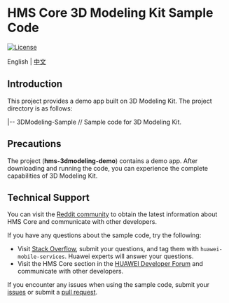 # HMS Core 3D Modeling Kit Sample Code

[![License](https://img.shields.io/badge/Docs-hmsguides-brightgreen)](https://developer.huawei.com/consumer/en/doc/development/graphics-Guides/introduction-0000001143077297)

English | [中文](README_ZH.md)

## Introduction

This project provides a demo app built on 3D Modeling Kit. The project directory is as follows:

|-- 3DModeling-Sample // Sample code for 3D Modeling Kit.

## Precautions

The project (**hms-3dmodeling-demo**) contains a demo app. After downloading and running the code, you can experience the complete capabilities of 3D Modeling Kit.

## Technical Support
You can visit the [Reddit community](https://www.reddit.com/r/HuaweiDevelopers/) to obtain the latest information about HMS Core and communicate with other developers.

If you have any questions about the sample code, try the following:
- Visit [Stack Overflow](https://stackoverflow.com/questions/tagged/huawei-mobile-services?tab=Votes), submit your questions, and tag them with `huawei-mobile-services`. Huawei experts will answer your questions.
- Visit the HMS Core section in the [HUAWEI Developer Forum](https://forums.developer.huawei.com/forumPortal/en/home?fid=0101187876626530001?ha_source=hms1) and communicate with other developers.

If you encounter any issues when using the sample code, submit your [issues](https://github.com/HMS-Core/hms-3d-modeling-demo/issues) or submit a [pull request](https://github.com/HMS-Core/hms-3d-modeling-demo/pulls).
